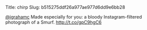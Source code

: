 Title: chirp
Slug: b515275ddf26a977ae977d6dd9e6bb28

<a href="http://twitter.com/jgrahamc">@jgrahamc</a> Made especially for you: a bloody Instagram-filtered photograph of a Smurf. <a href="http://t.co/gpC9hgC6">http://t.co/gpC9hgC6</a>

